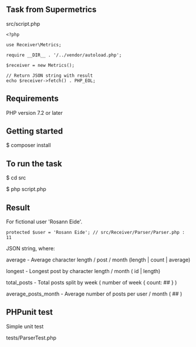 ## Task from Supermetrics

src/script.php

    <?php
    
    use Receiver\Metrics;
    
    require __DIR__ . '/../vendor/autoload.php';
    
    $receiver = new Metrics();
    
    // Return JSON string with result
    echo $receiver->fetch() . PHP_EOL;

## Requirements

PHP version 7.2 or later

## Getting started

$ composer install

## To run the task

$ cd src

$ php script.php

## Result 

For fictional user 'Rosann Eide'.

    protected $user = 'Rosann Eide'; // src/Receiver/Parser/Parser.php : 11 

JSON string, where:

average - Average character length / post / month (length | count | average)

longest - Longest post by character length / month ( id | length)

total_posts - Total posts split by week ( number of week { count: ## } )

average_posts_month - Average number of posts per user / month ( ## )

## PHPunit test

Simple unit test 

tests/ParserTest.php








